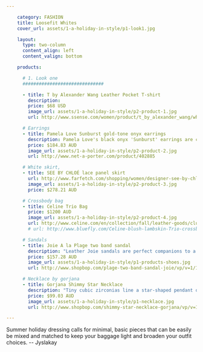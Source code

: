```yaml
---

    category: FASHION
    title: Loosefit Whites
    cover_url: assets/1-a-holiday-in-style/p1-look1.jpg

    layout:
      type: two-column
      content_align: left
      content_valign: bottom

    products:

      # 1. Look one
      ##############################

      - title: T by Alexander Wang Leather Pocket T-shirt
        description:
        price: $68 USD
        image_url: assets/1-a-holiday-in-style/p2-product-1.jpg
        url: http://www.ssense.com/women/product/t_by_alexander_wang/white_supima_and_leather_pocket_t-shirt/81748

      # Earrings
      - title: Pamela Love Sunburst gold-tone onyx earrings
        description: Pamela Love's black onyx 'Sunburst' earrings are crafted from burnished gold-tone brass for a vintage feel. Work the brand's effortlessly cool aesthetic by styling yours with a loose-fit tee and distressed denim. For pierced ears.
        price: $184.83 AUD
        image_url: assets/1-a-holiday-in-style/p2-product-2.jpg
        url: http://www.net-a-porter.com/product/402885

      # White skirt,
      - title: SEE BY CHLOÉ lace panel skirt
        url: http://www.farfetch.com/shopping/women/designer-see-by-chloe-lace-panel-skirt-item-10588304.aspx
        image_url: assets/1-a-holiday-in-style/p2-product-3.jpg
        price: $278.21 AUD

      # Crossbody bag
      - title: Celine Trio Bag
        price: $1200 AUD
        image_url: assets/1-a-holiday-in-style/p2-product-4.jpg
        url: http://www.celine.com/en/collection/fall/leather-goods/clutch-pouch/35
        # url: http://www.bluefly.com/Celine-blush-lambskin-Trio-crossbody-bag/cat20428/316163501/detail.fly

      # Sandals
      - title: Joie A la Plage two band sandal
        description: "Leather Joie sandals are perfect companions to a poolside look. Slip-on design with matte and metallic bands. Leather sole. Leather: Cowhide. Made in Italy."
        price: $157.28 AUD
        image_url: assets/1-a-holiday-in-style/p1-products-shoes.jpg
        url: http://www.shopbop.com/plage-two-band-sandal-joie/vp/v=1/1577875048.htm?folderID=2534374302112443&fm=other-shopbysize&colorId=55429

      # Necklace by gorjana
      - title: Gorjana Shimmy Star Necklace
        description: "Tiny cubic zirconias line a star-shaped pendant on this gold-tone Gorjana necklace. Ring clasp. 18k gold plate."
        price: $99.03 AUD
        image_url: assets/1-a-holiday-in-style/p1-necklace.jpg
        url: http://www.shopbop.com/shimmy-star-necklace-gorjana/vp/v=1/1572808075.htm?fm=search-shopbysize

---
```


<span>Summer holiday dressing calls for minimal, basic pieces that can be easily be mixed and matched to keep your baggage light and broaden your outfit choices. -- Jyslakay</span>
